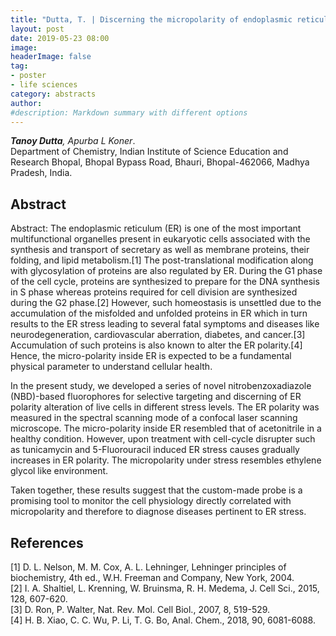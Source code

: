 ```yaml
---
title: "Dutta, T. | Discerning the micropolarity of endoplasmic reticulum under cellular stress with high-resolution fluorescence microscopy"
layout: post
date: 2019-05-23 08:00
image:
headerImage: false
tag:
- poster
- life sciences
category: abstracts
author:
#description: Markdown summary with different options
---
```


_**Tanoy Dutta**, Apurba L Koner_.<br/>
Department of Chemistry, Indian Institute of Science Education and Research Bhopal, Bhopal Bypass Road, Bhauri, Bhopal-462066, Madhya Pradesh, India.<br/>


## Abstract

Abstract: The endoplasmic reticulum (ER) is one of the most important multifunctional organelles present in eukaryotic cells associated with the synthesis and transport of secretary as well as membrane proteins, their folding, and lipid metabolism.[1] The post-translational modification along with glycosylation of proteins are also regulated by ER. During the G1 phase of the cell cycle, proteins are synthesized to prepare for the DNA synthesis in S phase whereas proteins required for cell division are synthesized during the G2 phase.[2] However, such homeostasis is unsettled due to the accumulation of the misfolded and unfolded proteins in ER which in turn results to the ER stress leading to several fatal symptoms and diseases like neurodegeneration, cardiovascular aberration, diabetes, and cancer.[3] Accumulation of such proteins is also known to alter the ER polarity.[4] Hence, the micro-polarity inside ER is expected to be a fundamental physical parameter to understand cellular health.<br/>

In the present study, we developed a series of novel nitrobenzoxadiazole (NBD)-based fluorophores for selective targeting and discerning of ER polarity alteration of live cells in different stress levels. The ER polarity was measured in the spectral scanning mode of a confocal laser scanning microscope. The micro-polarity inside ER resembled that of acetonitrile in a healthy condition. However, upon treatment with cell-cycle disrupter such as tunicamycin and 5-Fluorouracil induced ER stress causes gradually increases in ER polarity. The micropolarity under stress resembles ethylene glycol like environment.<br/>

Taken together, these results suggest that the custom-made probe is a promising tool to monitor the cell physiology directly correlated with micropolarity and therefore to diagnose diseases pertinent to ER stress.<br/>

## References
[1] D. L. Nelson, M. M. Cox, A. L. Lehninger, Lehninger principles of biochemistry, 4th ed., W.H. Freeman and Company, New York, 2004.<br/>
[2] I. A. Shaltiel, L. Krenning, W. Bruinsma, R. H. Medema, J. Cell Sci., 2015, 128, 607-620.<br/>
[3] D. Ron, P. Walter, Nat. Rev. Mol. Cell Biol., 2007, 8, 519-529.<br/>
[4] H. B. Xiao, C. C. Wu, P. Li, T. G. Bo, Anal. Chem., 2018, 90, 6081-6088.<br/>

